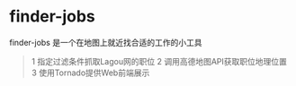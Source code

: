 # finder-jobs
finder-jobs 是一个在地图上就近找合适的工作的小工具

>1 指定过滤条件抓取Lagou网的职位
>2 调用高德地图API获取职位地理位置
>3 使用Tornado提供Web前端展示

